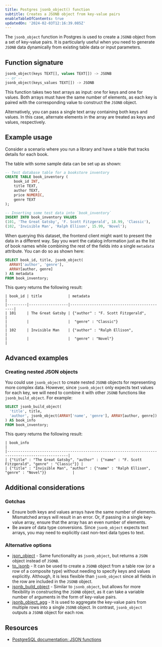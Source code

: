 ```yaml
---
title: Postgres jsonb_object() function
subtitle: Creates a JSONB object from key-value pairs
enableTableOfContents: true
updatedOn: '2024-02-03T12:16:39.085Z'
---
```


The `jsonb_object` function in Postgres is used to create a `JSONB` object from a set of key-value pairs. It is particularly useful when you need to generate `JSONB` data dynamically from existing table data or input parameters.

<CTA />

## Function signature

```sql
jsonb_object(keys TEXT[], values TEXT[]) -> JSONB
-- or --
jsonb_object(keys_values TEXT[]) -> JSONB
```

This function takes two text arrays as input: one for keys and one for values. Both arrays must have the same number of elements, as each key is paired with the corresponding value to construct the `JSONB` object. 

Alternatively, you can pass a single text array containing both keys and values. In this case, alternate elements in the array are treated as keys and values, respectively. 

## Example usage

Consider a scenario where you run a library and have a table that tracks details for each book. 

The table with some sample data can be set up as shown:

```sql
-- Test database table for a bookstore inventory
CREATE TABLE book_inventory (
    book_id INT,
    title TEXT,
    author TEXT,
    price NUMERIC,
    genre TEXT
);

-- Inserting some test data into `book_inventory`
INSERT INTO book_inventory VALUES
(101, 'The Great Gatsby', 'F. Scott Fitzgerald', 18.99, 'Classic'),
(102, 'Invisible Man', 'Ralph Ellison', 15.99, 'Novel');
```

When querying this dataset, the frontend client might want to present the data in a different way. Say you want the catalog information just as the list of book names while combining the rest of the fields into a single `metadata` attribute. You can do so as shown here:

```sql
SELECT book_id, title, jsonb_object(
  ARRAY['author', 'genre'], 
  ARRAY[author, genre]
) AS metadata
FROM book_inventory;
```

This query returns the following result:

```text
| book_id | title            | metadata                                   |
|---------|------------------|--------------------------------------------|
| 101     | The Great Gatsby | {"author" : "F. Scott Fitzgerald",         |
|         |                  |  "genre" : "Classic"}                      |
| 102     | Invisible Man    | {"author" : "Ralph Ellison",               |
|         |                  |  "genre" : "Novel"}                        |
```

## Advanced examples

### Creating nested JSON objects

You could use `jsonb_object` to create nested `JSONB` objects for representing more complex data. However, since `jsonb_object` only expects text values for each key, we will need to combine it with other `JSONB` functions like `jsonb_build_object`. For example:

```sql
SELECT jsonb_build_object(
  'title', title,
  'author', jsonb_object(ARRAY['name', 'genre'], ARRAY[author, genre])
) AS book_info
FROM book_inventory;
```

This query returns the following result:

```text
| book_info                                                                                        |
|--------------------------------------------------------------------------------------------------|
| {"title" : "The Great Gatsby", "author" : {"name" : "F. Scott Fitzgerald", "genre" : "Classic"}} |
| {"title" : "Invisible Man", "author" : {"name" : "Ralph Ellison", "genre" : "Novel"}}            |
```

## Additional considerations

### Gotchas

- Ensure both keys and values arrays have the same number of elements. Mismatched arrays will result in an error. Or, if passing in a single key-value array, ensure that the array has an even number of elements. 
- Be aware of data type conversions. Since `jsonb_object` expects text arrays, you may need to explicitly cast non-text data types to text. 

### Alternative options

- [json_object](/docs/functions/json_object) - Same functionality as `jsonb_object`, but returns a `JSON` object instead of `JSONB`. 
- [to_jsonb](https://www.postgresql.org/docs/current/functions-json.html) - It can be used to create a `JSONB` object from a table row (or a row of a  composite type) without needing to specify keys and values explicitly. Although, it is less flexible than `jsonb_object` since all fields in the row are included in the `JSONB` object. 
- [jsonb_build_object](https://www.postgresql.org/docs/current/functions-json.html) - Similar to `jsonb_object`, but allows for more flexibility in constructing the `JSONB` object, as it can take a variable number of arguments in the form of key-value pairs. 
- [jsonb_object_agg](https://www.postgresql.org/docs/current/functions-json.html) - It is used to aggregate the key-value pairs from multiple rows into a single `JSONB` object. In contrast, `jsonb_object` outputs a `JSONB` object for each row. 

## Resources

- [PostgreSQL documentation: JSON functions](https://www.postgresql.org/docs/current/functions-json.html)
